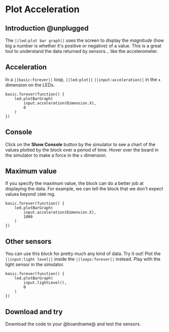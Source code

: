 # Plot Acceleration

## Introduction @unplugged

The ``||led:plot bar graph||`` uses the screen to display the _magnitude_ (how big a number is whether it's positive or negative) of a value. This is a great tool to understand the data returned by sensors... like the accelerometer.

## Acceleration

In a ``||basic:forever||`` loop, ``||led:plot||`` ``||input:acceleration||`` in the ``x`` dimension on the LEDs.

```blocks
basic.forever(function() {
    led.plotBarGraph(
        input.acceleration(Dimension.X),
        0
    )
})
```

## Console

Click on the **Show Console** button by the simulator to see a chart of the values plotted by the block over a period of time. Hover over the board in the simulator to make a force in the ``x`` dimension.

## Maximum value

If you specify the maximum value, the block can do a better job at displaying the data. 
For example, we can tell the block that we don't expect values beyond ``1000`` mg.

```blocks
basic.forever(function() {
    led.plotBarGraph(
        input.acceleration(Dimension.X),
        1000
    )
})
```

## Other sensors

You can use this block for pretty much any kind of data. Try it out! Plot the ``||input:light level||`` inside the ``||loops:forever||`` instead. Play with the light sensor in the simulator. 

```blocks
basic.forever(function() {
    led.plotBarGraph(
        input.lightLevel(),
        0
    )
})
```

## Download and try

Download the code to your @boardname@ and test the sensors.
